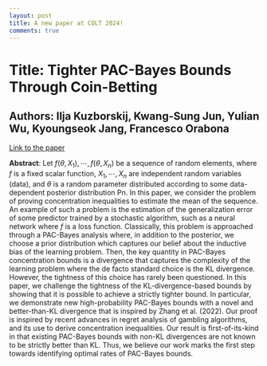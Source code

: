 ```yaml
---
layout: post
title: A new paper at COLT 2024!
comments: true
---
```


# Title: Tighter PAC-Bayes Bounds Through Coin-Betting
## Authors: Ilja Kuzborskij, Kwang-Sung Jun, Yulian Wu, **Kyoungseok Jang**, Francesco Orabona
[Link to the paper](https://arxiv.org/abs/2402.09201)


**Abstract**: Let $f(\theta,X_1), \cdots , f(\theta,X_n)$ be a sequence of random elements, where $f$ is a fixed scalar function, $X_1,\cdots,X_n$ are independent random variables (data), and $\theta$ is a random parameter distributed according to some data-dependent posterior distribution Pn. In this paper, we consider the problem of proving concentration inequalities to estimate the mean of the sequence. An example of such a problem is the estimation of the generalization error of some predictor trained by a stochastic algorithm, such as a neural network where $f$ is a loss function. Classically, this problem is approached through a PAC-Bayes analysis where, in addition to the posterior, we choose a prior distribution which captures our belief about the inductive bias of the learning problem. Then, the key quantity in PAC-Bayes concentration bounds is a divergence that captures the complexity of the learning problem where the de facto standard choice is the KL divergence. However, the tightness of this choice has rarely been questioned.
In this paper, we challenge the tightness of the KL-divergence-based bounds by showing that it is possible to achieve a strictly tighter bound. In particular, we demonstrate new high-probability PAC-Bayes bounds with a novel and better-than-KL divergence that is inspired by Zhang et al. (2022). Our proof is inspired by recent advances in regret analysis of gambling algorithms, and its use to derive concentration inequalities. Our result is first-of-its-kind in that existing PAC-Bayes bounds with non-KL divergences are not known to be strictly better than KL. Thus, we believe our work marks the first step towards identifying optimal rates of PAC-Bayes bounds.
